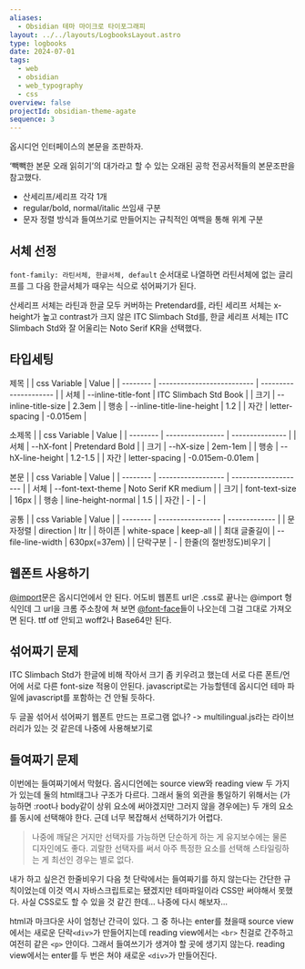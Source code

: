 ```yaml
---
aliases:
  - Obsidian 테마 마이크로 타이포그래피
layout: ../../layouts/LogbooksLayout.astro
type: logbooks
date: 2024-07-01
tags:
  - web
  - obsidian
  - web_typography
  - css
overview: false
projectId: obsidian-theme-agate
sequence: 3
---
```


옵시디언 인터페이스의 본문을 조판하자.  

‘빽빽한 본문 오래 읽히기’의 대가라고 할 수 있는 오래된 공학 전공서적들의 본문조판을 참고했다.
-  산세리프/세리프 각각 1개
-  regular/bold, normal/italic 쓰임새 구분
-  문자 정렬 방식과 들여쓰기로 만들어지는 규칙적인 여백을 통해 위계 구분

## 서체 선정
`font-family: 라틴서체, 한글서체, default` 순서대로 나열하면 라틴서체에 없는 글리프를 그 다음 한글서체가 때우는 식으로 섞어짜기가 된다.

산세리프 서체는 라틴과 한글 모두 커버하는 Pretendard를, 라틴 세리프 서체는 x-height가 높고 contrast가 크지 않은 ITC Slimbach Std를, 한글 세리프 서체는 ITC Slimbach Std와 잘 어울리는 Noto Serif KR을 선택했다.

## 타입세팅
제목
|  | css Variable               | Value                 |
| -------- | -------------------------- | --------------------- |
| 서체       | --inline-title-font        | ITC Slimbach Std Book |
| 크기       | --inline-title-size        | 2.3em                 |
| 행송       | --inline-title-line-height | 1.2                   |
| 자간       | letter-spacing             | -0.015em              |

소제목
|  | css Variable     | Value           |
| -------- | ---------------- | --------------- |
| 서체       | --hX-font        | Pretendard Bold |
| 크기       | --hX-size        | 2em-1em         |
| 행송       | --hX-line-height | 1.2-1.5         |
| 자간       | letter-spacing   | -0.015em-0.01em |

본문
|  | css Variable       | Value                |
| -------- | ------------------ | -------------------- |
| 서체       | --font-text-theme  | Noto Serif KR medium |
| 크기       | font-text-size     | 16px                 |
| 행송       | line-height-normal | 1.5                  |
| 자간       | -                  | -                    |

공통
|  | css Variable      | Value         |
| -------- | ----------------- | ------------- |
| 문자정렬     | direction         | ltr           |
| 하이픈      | white-space       | keep-all      |
| 최대 글줄길이  | --file-line-width | 630px(=37em)  |
| 단락구분     | -                 | 한줄(의 절반정도)비우기 |



## 웹폰트 사용하기
[@import](https://developer.mozilla.org/ko/docs/Web/CSS/@import)문은 옵시디언에서 안 된다. 어도비 웹폰트 url은 .css로 끝나는 @import 형식인데 그 url을 크롬 주소창에 쳐 보면 [@font-face](https://developer.mozilla.org/ko/docs/Web/CSS/@font-face)들이 나오는데 그걸 그대로 가져오면 된다. ttf otf 안되고 woff2나 Base64만 된다.

## 섞어짜기 문제
 ITC Slimbach Std가 한글에 비해 작아서 크기 좀 키우려고 했는데 서로 다른 폰트/언어에 서로 다른 font-size 적용이 안된다. javascript로는 가능할텐데 옵시디언 테마 파일에 javascript를 포함하는 건 안될 듯하다.
 
 두 글꼴 섞어서 섞어짜기 웹폰트 만드는 프로그램 없나? -> multilingual.js라는 라이브러리가 있는 것 같은데 나중에 사용해보기로

## 들여짜기 문제
이번에는 들여짜기에서 막혔다. 옵시디언에는 source view와 reading view 두 가지가 있는데 둘의 html태그나 구조가 다르다. 그래서 둘의 외관을 통일하기 위해서는 (가능하면 :root나 body같이 상위 요소에 써야겠지만 그러지 않을 경우에는) 두 개의 요소를 동시에 선택해야 한다. 근데 너무 복잡해서 선택하기가 어렵다.

> 나중에 깨달은 거지만 선택자를 가능하면 단순하게 하는 게 유지보수에는 물론 디자인에도 좋다. 괴랄한 선택자를 써서 아주 특정한 요소를 선택해 스타일링하는 게 최선인 경우는 별로 없다.

내가 하고 싶은건 한줄비우기 다음 첫 단락에서는 들여짜기를 하지 않는다는 간단한 규칙이었는데 이것 역시 자바스크립트로는 됐겠지만 테마파일이라 CSS만 써야해서 못했다. 사실 CSS로도 할 수 있을 것 같긴 한데... 나중에 다시 해보자...

html과 마크다운 사이 엄청난 간극이 있다. 그 중 하나는 enter를 쳤을때 source view에서는 새로운 단락`<div>`가 만들어지는데 reading view에서는 `<br>` 친걸로 간주하고 여전히 같은 `<p>` 안이다. 그래서 들여쓰기가 생겨야 할 곳에 생기지 않는다. reading view에서는 enter를 두 번은 쳐야 새로운 `<div>`가 만들어진다.